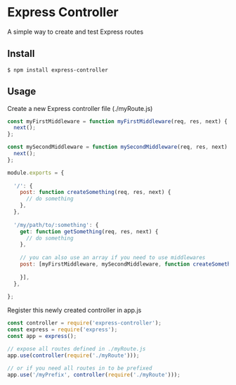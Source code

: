 # Express Controller
A simple way to create and test Express routes

## Install
    $ npm install express-controller


## Usage
Create a new Express controller file (./myRoute.js)
```javascript
const myFirstMiddleware = function myFirstMiddleware(req, res, next) {
  next();
};

const mySecondMiddleware = function mySecondMiddleware(req, res, next) {
  next();
};

module.exports = {
  
  '/': {
    post: function createSomething(req, res, next) {
      // do something
    },
  },
  
  '/my/path/to/:something': {
    get: function getSomething(req, res, next) {
      // do something
    },
    
    // you can also use an array if you need to use middlewares
    post: [myFirstMiddleware, mySecondMiddleware, function createSomethingElse(req, res, next) {
      
    }],
  },
  
};
```
Register this newly created controller in app.js
```javascript
const controller = require('express-controller');
const express = require('express');
const app = express();

// expose all routes defined in ./myRoute.js
app.use(controller(require('./myRoute')));

// or if you need all routes in to be prefixed
app.use('/myPrefix', controller(require('./myRoute')));
```
